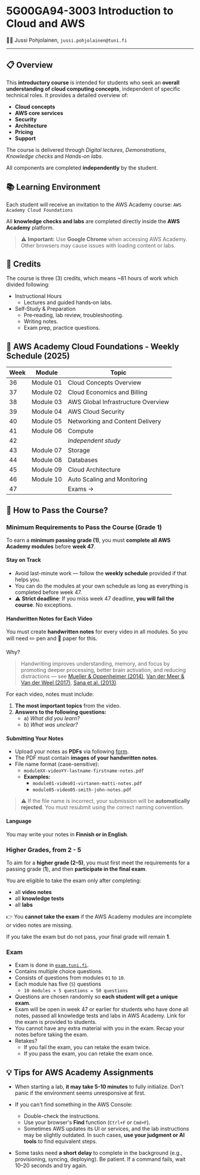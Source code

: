 # 5G00GA94-3003 Introduction to Cloud and AWS

🧑‍💻 Jussi Pohjolainen, `jussi.pohjolainen@tuni.fi`

---

## 📋 Overview

This **introductory course** is intended for students who seek an **overall understanding of cloud computing concepts**, independent of specific technical roles.
It provides a detailed overview of:

- **Cloud concepts**
- **AWS core services**
- **Security**
- **Architecture**
- **Pricing**
- **Support**

The course is delivered through _Digital lectures_, _Demonstrations_, _Knowledge checks_ and _Hands-on labs_.

All components are completed **independently** by the student.

## 📚 Learning Environment

Each student will receive an invitation to the AWS Academy course:
`AWS Academy Cloud Foundations`

All **knowledge checks and labs** are completed directly inside the **AWS Academy** platform.

> ⚠️ **Important:** Use **Google Chrome** when accessing AWS Academy.
> Other browsers may cause issues with loading content or labs.

## 🏅 Credits

The course is three (3) credits, which means ~81 hours of work which divided following:

- Instructional Hours
  - Lectures and guided hands‑on labs.
- Self‑Study & Preparation
  - Pre‑reading, lab review, troubleshooting.
  - Writing notes.
  - Exam prep, practice questions.

## 📅 AWS Academy Cloud Foundations - Weekly Schedule (2025)

| Week | Module    | Topic                              |
| ---- | --------- | ---------------------------------- |
| 36   | Module 01 | Cloud Concepts Overview            |
| 37   | Module 02 | Cloud Economics and Billing        |
| 38   | Module 03 | AWS Global Infrastructure Overview |
| 39   | Module 04 | AWS Cloud Security                 |
| 40   | Module 05 | Networking and Content Delivery    |
| 41   | Module 06 | Compute                            |
| 42   |           | _Independent study_                |
| 43   | Module 07 | Storage                            |
| 44   | Module 08 | Databases                          |
| 45   | Module 09 | Cloud Architecture                 |
| 46   | Module 10 | Auto Scaling and Monitoring        |
| 47   |           | Exams →                            |

## 🎯 How to Pass the Course?

### Minimum Requirements to Pass the Course (Grade 1)

To earn a **minimum passing grade (1)**, you must **complete all AWS Academy modules** before **week 47**.

#### Stay on Track

- Avoid last-minute work — follow the **weekly schedule** provided if that helps you.
- You can do the modules at your own schedule as long as everything is completed before week 47.
- ⚠️ **Strict deadline**: If you miss week 47 deadline, **you will fail the course**. No exceptions.

#### Handwritten Notes for Each Video

You must create **handwritten notes** for every video in all modules. So you will need ✏️ pen and 📄 paper for this.

Why?

> Handwriting improves understanding, memory, and focus by promoting
> deeper processing, better brain activation, and reducing distractions — see [Mueller & Oppenheimer (2014)](https://doi.org/10.1177/0956797614524581), [Van der Meer & Van der Weel (2017)](https://doi.org/10.3389/fpsyg.2017.00706), [Sana et al. (2013)](https://doi.org/10.1016/j.compedu.2012.10.003).

For each video, notes must include:

1. **The most important topics** from the video.
2. **Answers to the following questions:**
   - a) _What did you learn?_
   - b) _What was unclear?_

#### Submitting Your Notes

- Upload your notes as **PDFs** via following [form](https://forms.cloud.microsoft/Pages/ResponsePage.aspx?id=r0Rp-nzM2EyRVMARMnmJELTaXhmZ3l1Al4wTyiKl20lUNEQ0OVZPVTBENThUTERSUzBOMUFVVFQySy4u).
- The PDF must contain **images of your handwritten notes**.
- File name format (case-sensitive):
  - `moduleXX-videoYY-lastname-firstname-notes.pdf`
  - **Examples:**
    - `module01-video01-virtanen-matti-notes.pdf`
    - `module05-video05-smith-john-notes.pdf`

> ⚠️ If the file name is incorrect, your submission will be **automatically rejected**. You must resubmit using the correct naming convention.

#### Language

You may write your notes in **Finnish or in English**.

### Higher Grades, from 2 - 5

To aim for a **higher grade (2–5)**, you must first meet the requirements for a passing grade (**1**), and then **participate in the final exam**.

You are eligible to take the exam only after completing:

- all **video notes**
- all **knowledge tests**
- all **labs**

👉 You **cannot take the exam** if the AWS Academy modules are incomplete or video notes are missing.

If you take the exam but do not pass, your final grade will remain **1**.

### Exam

- Exam is done in [`exam.tuni.fi`](https://sites.tuni.fi/exam/).
- Contains multiple choice questions.
- Consists of questions from modules `01` to `10`.
- Each module has five (`5`) questions
  - `10 modules × 5 questions = 50 questions`
- Questions are chosen randomly so **each student will get a unique exam**.
- Exam will be open in week 47 or earlier for students who have done all notes, passed all knowledge tests and labs in AWS Academy. Link for the exam is provided to students.
- You cannot have any extra material with you in the exam. Recap your notes before taking the exam.
- Retakes?
  - If you fail the exam, you can retake the exam twice.
  - If you pass the exam, you can retake the exam once.

## 💡 Tips for AWS Academy Assignments

- When starting a lab, **it may take 5-10 minutes** to fully initialize. Don't panic if the environment seems unresponsive at first.

- If you can't find something in the AWS Console:

  - Double-check the instructions.
  - Use your browser's **Find** function (`Ctrl+F` or `Cmd+F`).
  - Sometimes AWS updates its UI or services, and the lab instructions may be slightly outdated. In such cases, **use your judgment or AI tools** to find equivalent steps.

- Some tasks need **a short delay** to complete in the background (e.g., provisioning, syncing, deploying). Be patient. If a command fails, wait 10–20 seconds and try again.
